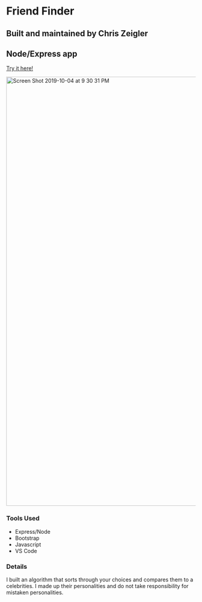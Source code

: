 # Friend Finder
## Built and maintained by Chris Zeigler
## Node/Express app
[Try it here!](https://still-mesa-98774.herokuapp.com/)

<img width="1137" alt="Screen Shot 2019-10-04 at 9 30 31 PM" src="https://user-images.githubusercontent.com/50716272/66247752-81745300-e6ee-11e9-8337-a0976f0fe5bf.png">

### Tools Used

* Express/Node
* Bootstrap
* Javascript
* VS Code 

### Details
I built an algorithm that sorts through your choices and compares them to a celebrities. I made up their personalities and do not take responsibility for mistaken personalities. 

